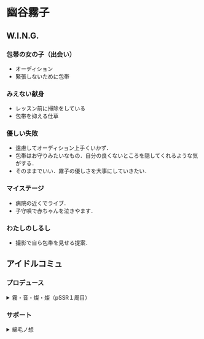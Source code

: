 # 幽谷霧子

## W.I.N.G.
### 包帯の女の子（出会い）
- オーディション
- 緊張しないために包帯

### みえない献身
- レッスン前に掃除をしている
- 包帯を抑える仕草

### 優しい失敗
- 遠慮してオーディション上手くいかず．
- 包帯はお守りみたいなもの．自分の良くないところを隠してくれるような気がする．
- そのままでいい．霧子の優しさを大事にしていきたい．

### マイステージ
- 病院の近くでライブ．
- 子守唄で赤ちゃんを泣きやます．

### わたしのしるし
- 撮影で自ら包帯を見せる提案．


## アイドルコミュ
### プロデュース
<details><summary>霧・音・燦・燦（pSSR１周目）</summary><divs>

### あめです
- 風邪，サボテンさん
### きこえる
- 教会，ステンドグラス
- おばあちゃんとねぶた祭り→青森出身
### ねずみさんの一家
- 「部屋の町」でねずみさんごっこ
### ほしをひとまわり
- うさぎ座，ただいま．おかえり
- 小さい頃から両親の帰りが遅かった
### 糸とこえ
- 糸電話（病院の子が欲しがってた）
- 「おーい」「はーい」

</divs></details>

### サポート
<details><summary>綿毛ノ想</summary><divs>

### 寄り道
- 霧子はたんぽぽに似てる
- 恋鐘は春に似てる
### 憧れ
### 霧子の魔法


</divs></details>
<!--stackedit_data:
eyJoaXN0b3J5IjpbODI0MTc0OTM2LDIzNDY5ODU0NSwzMjA5MD
A3OTgsLTY0MzgxOTc4NywtNjI3NDkzMDQ3LC0xOTI4Mzc5MDYy
LDEyMTAwNTgxNDksLTE0NzY0MTg4MTNdfQ==
-->